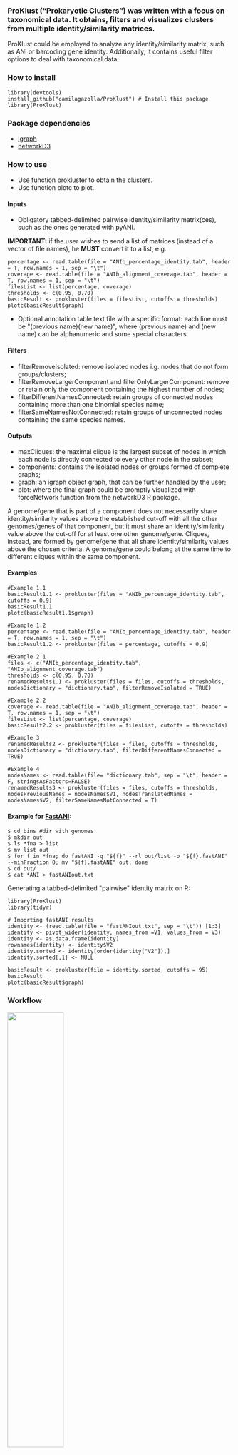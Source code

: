### ProKlust (“Prokaryotic Clusters”) was written with a focus on taxonomical data. It obtains, filters and visualizes clusters from multiple identity/similarity matrices.

ProKlust could be employed to analyze any identity/similarity matrix, such as ANI or barcoding gene identity. Additionally, it contains useful filter options to deal with taxonomical data. 

### How to install
```
library(devtools)
install_github("camilagazolla/ProKlust") # Install this package
library(ProKlust)
```

### Package dependencies
- [igraph](https://cran.r-project.org/web/packages/igraph/index.html)
- [networkD3](https://cran.r-project.org/web/packages/networkD3/index.html)

### How to use

- Use function prokluster to obtain the clusters.
- Use function plotc to plot.

#### Inputs
- Obligatory tabbed-delimited pairwise identity/similarity matrix(ces), such as the ones generated with pyANI.

**IMPORTANT:** if the user wishes to send a list of matrices (instead of a vector of file names), he **MUST** convert it to a list, e.g.
```
percentage <- read.table(file = "ANIb_percentage_identity.tab", header = T, row.names = 1, sep = "\t")
coverage <- read.table(file = "ANIb_alignment_coverage.tab", header = T, row.names = 1, sep = "\t")
filesList <- list(percentage, coverage)
thresholds <- c(0.95, 0.70)
basicResult <- prokluster(files = filesList, cutoffs = thresholds)
plotc(basicResult$graph)
```
- Optional annotation table text file with a specific format: each line must be "(previous name)<Tab>(new name)<New Line>", where (previous name) and (new name) can be alphanumeric and some special characters.

#### Filters
- filterRemoveIsolated: remove isolated nodes i.g. nodes that do not form groups/clusters; 
- filterRemoveLargerComponent and filterOnlyLargerComponent: remove or retain only the component containing the highest number of nodes;
- filterDifferentNamesConnected: retain groups of connected nodes containing more than one binomial species name;
- filterSameNamesNotConnected: retain groups of unconnected nodes containing the same species names.

#### Outputs

- maxCliques: the maximal clique is the largest subset of nodes in which each node is directly connected to every other node in the subset; 
- components: contains the isolated nodes or groups formed of complete graphs; 
- graph: an igraph object graph, that can be further handled by the user;
- plot: where the final graph could be promptly visualized with forceNetwork function from the networkD3 R package.

A genome/gene that is part of a component does not necessarily share identity/similarity values above the established cut-off with all the other genomes/genes of that component, but it must share an identity/similarity value above the cut-off for at least one other genome/gene. Cliques, instead, are formed by genome/gene that all share identity/similarity values above the chosen criteria. A genome/gene could belong at the same time to different cliques within the same component.

#### Examples
```
#Example 1.1
basicResult1.1 <- prokluster(files = "ANIb_percentage_identity.tab", cutoffs = 0.9)
basicResult1.1
plotc(basicResult1.1$graph)

#Example 1.2
percentage <- read.table(file = "ANIb_percentage_identity.tab", header = T, row.names = 1, sep = "\t")
basicResult1.2 <- prokluster(files = percentage, cutoffs = 0.9)

#Example 2.1
files <- c("ANIb_percentage_identity.tab", "ANIb_alignment_coverage.tab")
thresholds <- c(0.95, 0.70)
renamedResults1.1 <- prokluster(files = files, cutoffs = thresholds, nodesDictionary = "dictionary.tab", filterRemoveIsolated = TRUE)

#Example 2.2
coverage <- read.table(file = "ANIb_alignment_coverage.tab", header = T, row.names = 1, sep = "\t")
filesList <- list(percentage, coverage)
basicResult2.2 <- prokluster(files = filesList, cutoffs = thresholds)

#Example 3
renamedResults2 <- prokluster(files = files, cutoffs = thresholds, nodesDictionary = "dictionary.tab", filterDifferentNamesConnected = TRUE)

#Example 4
nodesNames <- read.table(file= "dictionary.tab", sep = "\t", header = F, stringsAsFactors=FALSE)
renamedResults3 <- prokluster(files = files, cutoffs = thresholds, nodesPreviousNames = nodesNames$V1, nodesTranslatedNames = nodesNames$V2, filterSameNamesNotConnected = T)
```

#### Example for [FastANI](https://github.com/ParBLiSS/FastANI):
  
```
$ cd bins #dir with genomes
$ mkdir out
$ ls *fna > list
$ mv list out
$ for f in *fna; do fastANI -q "${f}" --rl out/list -o "${f}.fastANI" --minFraction 0; mv "${f}.fastANI" out; done
$ cd out/
$ cat *ANI > fastANIout.txt
```

Generating a tabbed-delimited "pairwise" identity matrix on R:
```
library(ProKlust)
library(tidyr)

# Importing fastANI results
identity <- (read.table(file = "fastANIout.txt", sep = "\t")) [1:3]
identity <- pivot_wider(identity, names_from =V1, values_from = V3)
identity <- as.data.frame(identity)
rownames(identity) <- identity$V2
identity.sorted <- identity[order(identity["V2"]),]
identity.sorted[,1] <- NULL

basicResult <- prokluster(file = identity.sorted, cutoffs = 95)
basicResult
plotc(basicResult$graph)
```
### Workflow


<img src="https://user-images.githubusercontent.com/64544051/109963334-0d672180-7ccb-11eb-85f5-238f9cefbe76.JPEG" width="50%" height="50%">


A) The average of each pair from the pairwise input matrix/matrices is/are obtained. A Boolean matrix/matrices is/are obtained according to the cut-off values chosen by the user. If more than one matrix is used as input, the final generated matrix is obtained by multiplying the elements of the matrices. A graph is formed by connecting the nodes which present the positive values. In this example, nodes correspond to genomes and edges correspond to ANI ≥ 95% with coverage alignment ≥ 50%. The data could be filtered to retain components containing more than one species name or unconnected nodes containing the same species names. 

B) Overview of the hierarchical-based clustering approach. These approaches return tree-shaped diagrams with non-overlapping clusters.

### Citation
If you use ProKlust in your research please cite:

>Volpiano CG, Sant’Anna FH, Ambrosini A, de São José JFB, Beneduzi A, Whitman WB, de Souza EM, Lisboa BB, Vargas LK and Passaglia LMP (2021) Genomic Metrics Applied to _Rhizobiales_ (_Hyphomicrobiales_): Species Reclassification, Identification of Unauthentic Genomes and False Type Strains. Front. Microbiol. 12:614957. https://doi.org/10.3389/fmicb.2021.614957
